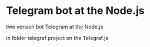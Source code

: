 # Telegram bot at the Node.js

two version bot Telegram at the Node.js

in folder telegraf project on the Telegraf.js